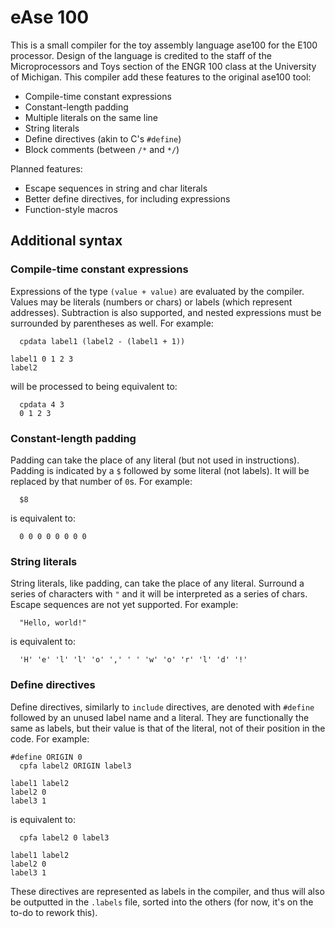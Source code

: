 # eAse 100
This is a small compiler for the toy assembly language ase100 for the E100 processor.
Design of the language is credited to the staff of the Microprocessors and Toys section of the ENGR 100 class at the University of Michigan.
This compiler add these features to the original ase100 tool:

- Compile-time constant expressions
- Constant-length padding
- Multiple literals on the same line
- String literals
- Define directives (akin to C's `#define`)
- Block comments (between `/*` and `*/`)

Planned features:

- Escape sequences in string and char literals
- Better define directives, for including expressions
- Function-style macros

## Additional syntax
### Compile-time constant expressions
Expressions of the type `(value + value)` are evaluated by the compiler.
Values may be literals (numbers or chars) or labels (which represent addresses).
Subtraction is also supported, and nested expressions must be surrounded by parentheses as well.
For example:
```
  cpdata label1 (label2 - (label1 + 1))

label1 0 1 2 3
label2
```
will be processed to being equivalent to:
```
  cpdata 4 3
  0 1 2 3
```

### Constant-length padding
Padding can take the place of any literal (but not used in instructions). Padding is indicated by a `$` followed by some literal (not labels). It will be replaced by that number of `0`s.
For example:
```
  $8
```
is equivalent to:
```
  0 0 0 0 0 0 0 0
```

### String literals
String literals, like padding, can take the place of any literal. Surround a series of characters with `"` and it will be interpreted as a series of chars. Escape sequences are not yet supported.
For example:
```
  "Hello, world!"
```
is equivalent to:
```
  'H' 'e' 'l' 'l' 'o' ',' ' ' 'w' 'o' 'r' 'l' 'd' '!'
```

### Define directives
Define directives, similarly to `include` directives, are denoted with `#define` followed by an unused label name and a literal. They are functionally the same as labels, but their value is that of the literal, not of their position in the code.
For example:
```
#define ORIGIN 0
  cpfa label2 ORIGIN label3

label1 label2
label2 0
label3 1
```
is equivalent to:
```
  cpfa label2 0 label3

label1 label2
label2 0
label3 1
```
These directives are represented as labels in the compiler, and thus will also be outputted in the `.labels` file, sorted into the others (for now, it's on the to-do to rework this).
